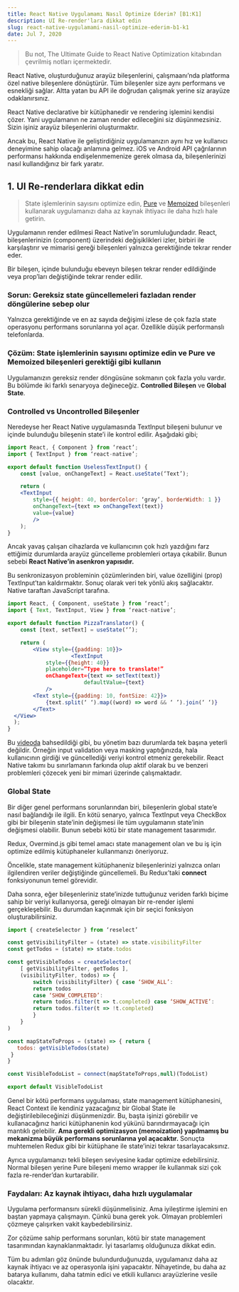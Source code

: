 ```yaml
---
title: React Native Uygulamamı Nasıl Optimize Ederim? [B1:K1]
description: UI Re-render'lara dikkat edin
slug: react-native-uygulamami-nasil-optimize-ederim-b1-k1
date: Jul 7, 2020
---
```


> Bu not, The Ultimate Guide to React Native Optimization kitabından çevrilmiş notları içermektedir.

React Native, oluşturduğunuz arayüz bileşenlerini, çalışmaanı’nda platforma özel native bileşenlere dönüştürür. Tüm bileşenler size aynı performans ve esnekliği sağlar. Altta yatan bu API ile doğrudan çalışmak yerine siz arayüze odaklanırsınız.

React Native declarative bir kütüphanedir ve rendering işlemini kendisi çözer. Yani uygulamanın ne zaman render edileceğini siz düşünmezsiniz. Sizin işiniz arayüz bileşenlerini oluşturmaktır.

Ancak bu, React Native ile geliştirdiğiniz uygulamanızın aynı hız ve kullanıcı deneyimine sahip olacağı anlamına gelmez. iOS ve Android API çağrılarının performansı hakkında endişelenmemenize gerek olmasa da, bileşenlerinizi nasıl kullandığınız bir fark yaratır.

## 1. UI Re-renderlara dikkat edin

> State işlemlerinin sayısını optimize edin, [Pure](https://www.google.com/search?client=opera&q=pure+components&sourceid=opera&ie=UTF-8&oe=UTF-8) ve [Memoized](https://www.google.com/search?client=opera&q=memoized+components&sourceid=opera&ie=UTF-8&oe=UTF-8) bileşenleri kullanarak uygulamanızı daha az kaynak ihtiyacı ile daha hızlı hale getirin.

Uygulamanın render edilmesi React Native’in sorumluluğundadır. React, bileşenlerinizin (component) üzerindeki değişiklikleri izler, birbiri ile karşılaştırır ve mimarisi gereği bileşenleri yalnızca gerektiğinde tekrar render eder.

Bir bileşen, içinde bulunduğu ebeveyn bileşen tekrar render edildiğinde veya prop’ları değiştiğinde tekrar render edilir.

### Sorun: Gereksiz state güncellemeleri fazladan render döngülerine sebep olur

Yalnızca gerektiğinde ve en az sayıda değişimi izlese de çok fazla state operasyonu performans sorunlarına yol açar. Özellikle düşük performanslı telefonlarda.

### Çözüm: State işlemlerinin sayısını optimize edin ve Pure ve Memoized bileşenleri gerektiği gibi kullanın

Uygulamanızın gereksiz render döngüsüne sokmanın çok fazla yolu vardır. Bu bölümde iki farklı senaryoya değineceğiz. **Controlled Bileşen** ve **Global State**.

### Controlled vs Uncontrolled Bileşenler

Neredeyse her React Native uygulamasında TextInput bileşeni bulunur ve içinde bulunduğu bileşenin state’i ile kontrol edilir. Aşağıdaki gibi;

```jsx
import React, { Component } from ‘react’;
import { TextInput } from ‘react-native’;

export default function UselessTextInput() {
	const [value, onChangeText] = React.useState(‘Text’);

	return (
    <TextInput
        style={{ height: 40, borderColor: ‘gray’, borderWidth: 1 }}
        onChangeText={text => onChangeText(text)}
        value={value}
        />
    );
}
```

Ancak yavaş çalışan cihazlarda ve kullanıcının çok hızlı yazdığını farz ettiğimiz durumlarda arayüz güncelleme problemleri ortaya çıkabilir. Bunun sebebi **React Native’in asenkron yapısıdır.**

Bu senkronizasyon probleminin çözümlerinden biri, value özelliğini (prop) TextInput’tan kaldırmaktır. Sonuç olarak veri tek yönlü akış sağlacaktır. Native taraftan JavaScript tarafına.

```jsx
import React, { Component, useState } from ‘react’;
import { Text, TextInput, View } from ‘react-native’;

export default function PizzaTranslator() {
    const [text, setText] = useState(‘’);

    return (
        <View style={{padding: 10}}>
					<TextInput
            style={{height: 40}}
            placeholder=”Type here to translate!”
            onChangeText={text => setText(text)}
						defaultValue={text}
	        />
        <Text style={{padding: 10, fontSize: 42}}>
            {text.split(‘ ‘).map((word) => word && ‘ ’).join(‘ ‘)}
        </Text>
  </View>
  );
}
```

Bu [videoda](https://youtu.be/83ffAY-CmL4?t=1483) bahsedildiği gibi, bu yönetim bazı durumlarda tek başına yeterli değildir. Örneğin input validation veya masking yaptığınızda, hala kullanıcının girdiği ve güncellediği veriyi kontrol etmeniz gerekebilir. React Native takımı bu sınırlamanın farkında olup aktif olarak bu ve benzeri problemleri çözecek yeni bir mimari üzerinde çalışmaktadır.

### Global State

Bir diğer genel performans sorunlarından biri, bileşenlerin global state’e nasıl bağlandığı ile ilgili. En kötü senaryo, yalnıca TextInput veya CheckBox gibi bir bileşenin state’inin değişmesi ile tüm uygulamanın state’inin değişmesi olabilir. Bunun sebebi kötü bir state management tasarımıdır.

Redux, Overmind.js gibi temel amacı state management olan ve bu iş için optimize edilmiş kütüphaneler kullanmanızı öneriyoruz.

Öncelikle, state management kütüphaneniz bileşenlerinizi yalnızca onları ilgilendiren veriler değiştiğinde güncellemeli. Bu Redux’taki **connect** fonksiyonunun temel görevidir.

Daha sonra, eğer bileşenleriniz state’inizde tuttuğunuz veriden farklı biçime sahip bir veriyi kullanıyorsa, gereği olmayan bir re-render işlemi gerçekleşebilir. Bu durumdan kaçınmak için bir seçici fonksiyon oluşturabilirsiniz.

```jsx
import { createSelector } from ‘reselect’

const getVisibilityFilter = (state) => state.visibilityFilter
const getTodos = (state) => state.todos

const getVisibleTodos = createSelector(
    [ getVisibilityFilter, getTodos ],
    (visibilityFilter, todos) => {
        switch (visibilityFilter) { case ‘SHOW_ALL’:
        return todos
        case ‘SHOW_COMPLETED’:
        return todos.filter(t => t.completed) case ‘SHOW_ACTIVE’:
        return todos.filter(t => !t.completed)
        }
    }
)

const mapStateToProps = (state) => { return {
   todos: getVisibleTodos(state)
 }
}

const VisibleTodoList = connect(mapStateToProps,null)(TodoList)

export default VisibleTodoList
```

Genel bir kötü performans uygulaması, state management kütüphanesini, React Context ile kendiniz yazacağınız bir Global State ile değiştirilebileceğinizi düşünmenizdir. Bu, başta işinizi görebilir ve kullanacağınız harici kütüphanenin kod yükünü barındırmayacağı için mantıklı gelebilir. **Ama gerekli** **optimizasyon (memoization) yapılmamış bu mekanizma büyük performans sorunlarına yol açacaktır.** Sonuçta muhtemelen Redux gibi bir kütüphane ile state’inizi tekrar tasarlayacaksınız.

Ayrıca uygulamanızı tekli bileşen seviyesine kadar optimize edebilirsiniz. Normal bileşen yerine Pure bileşeni memo wrapper ile kullanmak sizi çok fazla re-render’dan kurtarabilir.

### Faydaları: Az kaynak ihtiyacı, daha hızlı uygulamalar

Uygulama performansını sürekli düşünmelisiniz. Ama iyileştirme işlemini en baştan yapmaya çalışmayın. Çünkü buna gerek yok. Olmayan problemleri çözmeye çalışırken vakit kaybedebilirsiniz.

Zor çözüme sahip performans sorunları, kötü bir state management tasarımından kaynaklanmaktadır. İyi tasarlamış olduğunuza dikkat edin.

Tüm bu adımları göz önünde bulundurduğunuzda, uygulamanız daha az kaynak ihtiyacı ve az operasyonla işini yapacaktır. Nihayetinde, bu daha az batarya kullanımı, daha tatmin edici ve etkili kullanıcı arayüzlerine vesile olacaktır.
